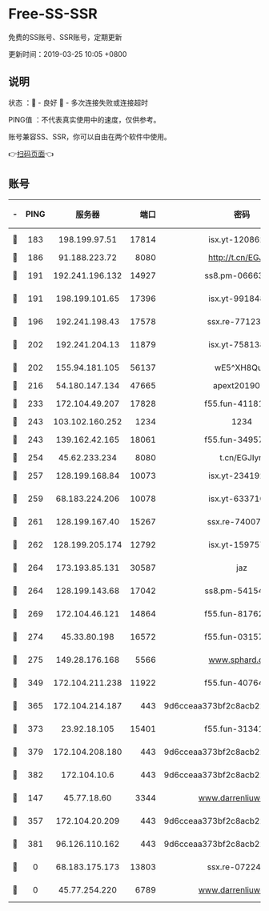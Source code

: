 # Free-SS-SSR

免费的SS账号、SSR账号，定期更新

更新时间：2019-03-25 10:05 +0800

## 说明

状态     ：🙂 - 良好 🙁 - 多次连接失败或连接超时

PING值   ：不代表真实使用中的速度，仅供参考。

账号兼容SS、SSR，你可以自由在两个软件中使用。

👉[扫码页面](https://liesauer.github.io/Free-SS-SSR/)👈

## 账号

|-|PING|服务器|端口|密码|加密方式|区域|
|:----:|:----:|:-----:|-----:|:----:|:----:|:----:|
|🙂|183|198.199.97.51|17814|isx.yt-12086215|aes-256-cfb|US|
|🙂|186|91.188.223.72|8080|http://t.cn/EGJIyrl|rc4-md5|RU|
|🙂|191|192.241.196.132|14927|ss8.pm-06663681|aes-256-cfb|US|
|🙂|191|198.199.101.65|17396|isx.yt-99184833|aes-256-cfb|US|
|🙂|196|192.241.198.43|17578|ssx.re-77123954|aes-256-cfb|US|
|🙂|202|192.241.204.13|11879|isx.yt-75813840|aes-256-cfb|US|
|🙂|202|155.94.181.105|56137|wE5^XH8Quw|aes-256-cfb|US|
|🙂|216|54.180.147.134|47665|apext2019001|chacha20|KR|
|🙂|233|172.104.49.207|17828|f55.fun-41181954|aes-256-cfb|SG|
|🙂|243|103.102.160.252|1234|1234|rc4-md5|JP|
|🙂|243|139.162.42.165|18061|f55.fun-34957987|aes-256-cfb|SG|
|🙂|254|45.62.233.234|8080|t.cn/EGJIyrl|rc4-md5|CA|
|🙂|257|128.199.168.84|10073|isx.yt-23419298|aes-256-cfb|SG|
|🙂|259|68.183.224.206|10078|isx.yt-63371091|aes-256-cfb|SG|
|🙂|261|128.199.167.40|15267|ssx.re-74007655|aes-256-cfb|SG|
|🙂|262|128.199.205.174|12792|isx.yt-15975702|aes-256-cfb|SG|
|🙂|264|173.193.85.131|30587|jaz|aes-256-cfb|US|
|🙂|264|128.199.143.68|17042|ss8.pm-54154512|aes-256-cfb|SG|
|🙂|269|172.104.46.121|14864|f55.fun-81762939|aes-256-cfb|SG|
|🙂|274|45.33.80.198|16572|f55.fun-03157476|aes-256-cfb|US|
|🙂|275|149.28.176.168|5566|www.sphard.com|aes-256-cfb|AU|
|🙂|349|172.104.211.238|11922|f55.fun-40764829|aes-256-cfb|US|
|🙂|365|172.104.214.187|443|9d6cceaa373bf2c8acb22e60b6a58be6|aes-256-cfb|US|
|🙂|373|23.92.18.105|15401|f55.fun-31341168|aes-256-cfb|US|
|🙂|379|172.104.208.180|443|9d6cceaa373bf2c8acb22e60b6a58be6|aes-256-cfb|US|
|🙂|382|172.104.10.6|443|9d6cceaa373bf2c8acb22e60b6a58be6|aes-256-cfb|US|
|🙂|147|45.77.18.60|3344|www.darrenliuwei.com|aes-256-cfb|JP|
|🙂|357|172.104.20.209|443|9d6cceaa373bf2c8acb22e60b6a58be6|aes-256-cfb|US|
|🙂|381|96.126.110.162|443|9d6cceaa373bf2c8acb22e60b6a58be6|aes-256-cfb|US|
|🙁|0|68.183.175.173|13803|ssx.re-07224116|aes-256-cfb|US|
|🙁|0|45.77.254.220|6789|www.darrenliuwei.com|aes-256-cfb|SG|
